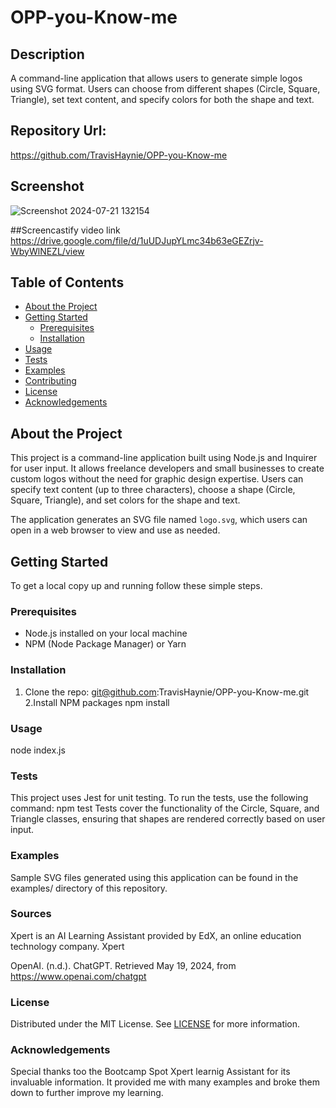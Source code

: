 # OPP-you-Know-me


## Description

A command-line application that allows users to generate simple logos using SVG format. Users can choose from different shapes (Circle, Square, Triangle), set text content, and specify colors for both the shape and text.

## Repository Url:
https://github.com/TravisHaynie/OPP-you-Know-me

## Screenshot
![Screenshot 2024-07-21 132154](https://github.com/user-attachments/assets/0c488e72-a5f6-453e-b10c-0c4b62f4b9f5)

##Screencastify video link
https://drive.google.com/file/d/1uUDJupYLmc34b63eGEZrjv-WbyWlNEZL/view


## Table of Contents

- [About the Project](#about-the-project)
- [Getting Started](#getting-started)
  - [Prerequisites](#prerequisites)
  - [Installation](#installation)
- [Usage](#usage)
- [Tests](#tests)
- [Examples](#examples)
- [Contributing](#contributing)
- [License](#license)
- [Acknowledgements](#acknowledgements)

## About the Project

This project is a command-line application built using Node.js and Inquirer for user input. It allows freelance developers and small businesses to create custom logos without the need for graphic design expertise. Users can specify text content (up to three characters), choose a shape (Circle, Square, Triangle), and set colors for the shape and text.

The application generates an SVG file named `logo.svg`, which users can open in a web browser to view and use as needed.

## Getting Started

To get a local copy up and running follow these simple steps.

### Prerequisites

- Node.js installed on your local machine
- NPM (Node Package Manager) or Yarn

### Installation

1. Clone the repo:
 git@github.com:TravisHaynie/OPP-you-Know-me.git
2.Install NPM packages
 npm install

### Usage
node index.js


### Tests
This project uses Jest for unit testing. To run the tests, use the following command:
npm test
Tests cover the functionality of the Circle, Square, and Triangle classes, ensuring that shapes are rendered correctly based on user input.

### Examples
Sample SVG files generated using this application can be found in the examples/ directory of this repository.

### Sources
Xpert is an AI Learning Assistant provided by EdX, an online education technology company. Xpert

OpenAI. (n.d.). ChatGPT. Retrieved May 19, 2024, from https://www.openai.com/chatgpt

### License
Distributed under the MIT License. See [LICENSE](LICENSE) for more information.

### Acknowledgements
Special thanks too the Bootcamp Spot Xpert learnig Assistant for its invaluable information. It provided me with many examples and broke them down to further improve my learning.
